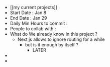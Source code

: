 - [[my current projects]]
- Start Date : Jan 8
- End Date : Jan 29
- Daily Min Hours to commit :
- People to collab with :
- What do We already know in this project ?
	- Next js allows to ignore routing for a while 
		- but is it enough by itself ? 
			- LATER 
-
-